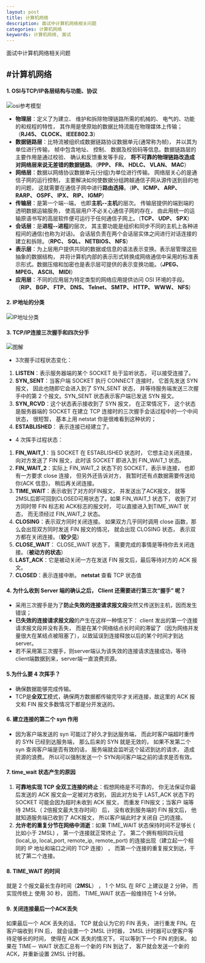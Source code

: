 ```yaml
---
layout: post
title: 计算机网络
description: 面试中计算机网络相关问题
categories: 计算机网络
keywords: 计算机网络, 面试
---
```


面试中计算机网络相关问题

#计算机网络
----------
#### 1. OSI与TCP/IP各层结构与功能、协议
 ![osi参考模型](/images/posts/20180612/1506134575239.png)
- **物理层**：定义了为建立、 维护和拆除物理链路所需的机械的、 电气的、功能的和规程的特性， 其作用是使原始的数据比特流能在物理媒体上传输；（**RJ45、 CLOCK、 IEEE802.3**）
- **数据链路层**：比特流被组织成数据链路协议数据单元(通常称为帧)， 并以其为单位进行传输， 帧中包含地址、 控制、 数据及校验码等信息。数据链路层的主要作用是通过校验、 确认和反馈重发等手段， **将不可靠的物理链路改造成对网络层来说无差错的数据链路**。（**PPP、 FR、 HDLC、 VLAN、 MAC**）
- **网络层**：数据以网络协议数据单元(分组)为单位进行传输。 网络层关心的是通信子网的运行控制， 主要解决如何使数据分组跨越通信子网从源传送到目的地的问题， 这就需要在通信子网中进行**路由选择**。（**IP、 ICMP、 ARP、 RARP、 OSPF、 IPX、 RIP、 IGMP**）
- **传输层**：是第一个端--端， 也即**主机--主机**的层次。 传输层提供的端到端的透明数据运输服务， 使高层用户不必关心通信子网的存在， 由此用统一的运输原语书写的高层软件便可运行于任何通信子网上。（**TCP、 UDP、 SPX**）
- **会话层**：是**进程--进程**的层次， 其主要功能是组织和同步不同的主机上各种进程间的通信(也称为对话)。 会话层负责在两个会话层实体之间进行对话连接的建立和拆除。（**RPC、 SQL、 NETBIOS、 NFS**）
- **表示层**：为上层用户提供共同的数据或信息的语法表示变换。表示层管理这些抽象的数据结构， 并将计算机内部的表示形式转换成网络通信中采用的标准表示形式。数据压缩和加密也是表示层可提供的表示变换功能。（**JPEG、 MPEG、 ASCII、 MIDI**）
- **应用层**：不同的应用层为特定类型的网络应用提供访问 OSI 环境的手段。（**RIP、 BGP、 FTP、 DNS、 Telnet、 SMTP、 HTTP、 WWW、 NFS**）

#### 2. IP地址的分类
![IP地址分类](/images/posts/20180612/1506137371947.png)

#### 3. TCP/IP连接三次握手和四次分手
![图解](/images/posts/20180612/1506138208442.png)
- 3次握手过程状态变化：
1. **LISTEN**：表示服务器端的某个 SOCKET 处于监听状态， 可以接受连接了。
2. **SYN_SENT**：当客户端 SOCKET 执行 CONNECT 连接时， 它首先发送 SYN 报文， 因此也随即它会进入到了 SYN_SENT 状态， 并等待服务端发送三次握手中的第 2 个报文。SYN_SENT 状态表示客户端已发送 SYN 报文。
3. **SYN_RCVD**：这个状态表示接收到了 SYN 报文， 在正常情况下， 这个状态是服务器端的 SOCKET 在建立 TCP 连接时的三次握手会话过程中的一个中间状态， 很短暂， 基本上用 netstat 你是很难看到这种状的；
4. **ESTABLISHED**： 表示连接已经建立了。
- 4 次挥手过程状态：
1. **FIN_WAIT_1**：当 SOCKET 在 ESTABLISHED 状态时， 它想主动关闭连接， 向对方发送了 FIN 报文，此时该 SOCKET 即进入到 FIN_WAIT_1 状态。 
2. **FIN_WAIT_2**：实际上 FIN_WAIT_2 状态下的 SOCKET，表示半连接， 也即有一方要求 close 连接， 但另外还告诉对方， 我暂时还有点数据需要传送给你(ACK 信息)， 稍后再关闭连接。
3. **TIME_WAIT**：表示收到了对方的FIN报文， 并发送出了ACK报文， 就等2MSL后即可回到CLOSED可用状态了。如果 FIN_WAIT_1 状态下， 收到了对方同时带 FIN 标志和 ACK标志的报文时， 可以直接进入到TIME_WAIT 状态， 而无须经过 FIN_WAIT_2 状态。
4. **CLOSING**：表示双方同时关闭连接。 如果双方几乎同时调用 close 函数，那么会出现双方同时发送 FIN 报文的情况， 就会出现 CLOSING 状态， 表示双方都在关闭连接。（**较少见**）
5. **CLOSE_WAIT**： CLOSE_WAIT 状态下， 需要完成的事情是等待你去关闭连接。（**被动方的状态**）
6. **LAST_ACK**：它是被动关闭一方在发送 FIN 报文后，最后等待对方的 ACK 报文。
7. **CLOSED**：表示连接中断。
**netstat** 查看 TCP 状态值

#### 4. 为什么收到 Server 端的确认之后， Client 还需要进行第三次“握手” 呢？
- 采用三次握手是为了**防止失效的连接请求报文段**突然又传送到主机，因而发生错误；
- **已失效的连接请求报文段**的产生在这样一种情况下： client 发出的第一个连接请求报文段并没有丢失， 而是在某个网络结点长时间的滞留了（因为网络并发量很大在某结点被阻塞了），以致延误到连接释放以后的某个时间才到达 server。
- 若不采用第三次握手，则server端认为该失效的连接请求连接成功，等待client端数据到来，server端一直浪费资源。

#### 5.为什么要 4 次挥手？
- 确保数据能够完成传输。
- TCP是**全双工**模式，确保两方数据都传输完毕才关闭连接，故这里的 ACK 报文和 FIN 报文多数情况下都是分开发送的。

#### 6. 建立连接的第二个 syn 作用
- 因为客户端发送的 syn 可能过了好久才到达服务端， 而此时客户端超时重传的 SYN 已经到达服务端， 那么后来的 SYN 就是无效的， 如果不发第二个 syn 查询客户端是否有效的话， 服务端就会监听这个延迟到达的请求， 造成资源的浪费。 所以可以强制发送一个 SYN询问客户端之前的请求是否有效。

#### 7. time_wait 状态产生的原因
1. **可靠地实现 TCP 全双工连接的终止**：假想网络是不可靠的， 你无法保证你最后发送的 ACK 报文会一定被对方收到， 因此对方处于 LAST_ACK 状态下的 SOCKET 可能会因为超时未收到 ACK 报文， 而重发 FIN报文；当客户 端等待 2MSL（ 2倍报文最大生存时间） 后， 没有收到服务端的 FIN 报文后， 他就知道服务端已收到了 ACK报文， 所以客户端此时才关闭自 己的连接。
2. **允许老的重复分节在网络中消逝**：如果 TIME_WAIT 状态保持时间不足够长 ( 比如小于 2MSL) ， 第一个连接就正常终止
了。 第二个拥有相同四元组(local_ip, local_port, remote_ip, remote_port) 的连接出现（建立起一个相同的 IP 地址和端口之间的 TCP 连接） ， 而第一个连接的重复报文到达，干扰了第二个连接。

#### 8. TIME_WAIT 的时间
就是 2 个报文最长生存时间（**2MSL**） ， 1 个 MSL 在 RFC 上建议是 2 分钟， 而实现传统上
使用 30 秒， 因而， TIME_WAIT 状态一般维持在 1-4 分钟。

#### 9. 关闭连接最后一个ACK丢失
如果最后一个 ACK 丢失的话， TCP 就会认为它的 FIN 丢失， 进行重发 FIN。在客户端收到 FIN 后， 就会设置一个 2MSL 计时器， 2MSL 计时器可以使客户等待足够长的时间， 使得在 ACK 丢失的情况下， 可以等到下一个 FIN 的到来。 如果在 TIME－ WAIT 状态汇总有一个新的 FIN 到达了， 客户就会发送一个新的 ACK，并重新设置 2MSL 计时器。